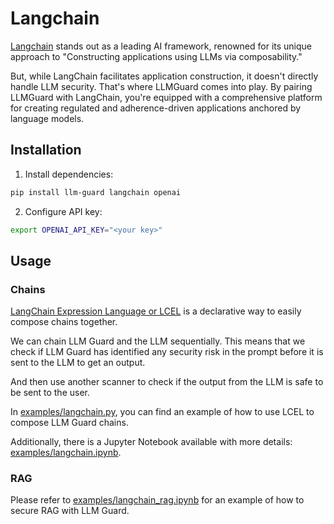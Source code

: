 # Langchain

[Langchain](https://github.com/langchain-ai/langchain) stands out as a leading AI framework, renowned for its unique approach to "Constructing applications using LLMs via composability."

But, while LangChain facilitates application construction, it doesn't directly handle LLM security. That's where LLMGuard comes into play. By pairing LLMGuard with LangChain, you're equipped with a comprehensive platform for creating regulated and adherence-driven applications anchored by language models.

## Installation

1. Install dependencies:
```bash
pip install llm-guard langchain openai
```

2. Configure API key:
```bash
export OPENAI_API_KEY="<your key>"
```

## Usage

### Chains

[LangChain Expression Language or LCEL](https://python.langchain.com/docs/expression_language/) is a declarative way to easily compose chains together.

We can chain LLM Guard and the LLM sequentially. This means that we check if LLM Guard has identified any security risk in the prompt before it is sent to the LLM to get an output.

And then use another scanner to check if the output from the LLM is safe to be sent to the user.

In [examples/langchain.py](https://github.com/laiyer-ai/llm-guard/blob/main/examples/langchain.py), you can find an example of how to use LCEL to compose LLM Guard chains.

Additionally, there is a Jupyter Notebook available with more details: [examples/langchain.ipynb](https://github.com/laiyer-ai/llm-guard/blob/main/examples/langchain.ipynb).

### RAG

Please refer to [examples/langchain_rag.ipynb](https://github.com/laiyer-ai/llm-guard/blob/main/examples/langchain_rag.ipynb) for an example of how to secure RAG with LLM Guard.
